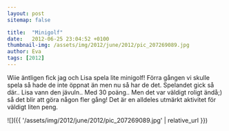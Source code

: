 ```yaml
---
layout: post
sitemap: false

title:  "Minigolf"
date:   2012-06-25 23:04:52 +0100
thumbnail-img: /assets/img/2012/june/2012/pic_207269089.jpg
author: Eva
tags: [2012]
---
```


Wiie äntligen fick jag och Lisa spela lite minigolf! Förra gången vi skulle spela så hade de inte öppnat än men nu så har de det. Spelandet gick så där.. Lisa vann den jävuln.. Med 30 poäng.. Men det var väldigt roligt ändå;) så det blir att göra någon fler gång! Det är en alldeles utmärkt aktivitet för väldigt liten peng.

![]({{ '/assets/img/2012/june/2012/pic_207269089.jpg'  | relative_url }})

